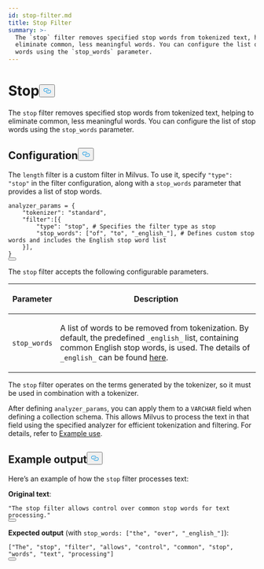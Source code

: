 ```yaml
---
id: stop-filter.md
title: Stop​ Filter
summary: >-
  The `stop` filter removes specified stop words from tokenized text, helping to
  eliminate common, less meaningful words. You can configure the list of stop
  words using the `stop_words` parameter.
---
```

<h1 id="Stop​" class="common-anchor-header">Stop​<button data-href="#Stop​" class="anchor-icon" translate="no">
      <svg translate="no"
        aria-hidden="true"
        focusable="false"
        height="20"
        version="1.1"
        viewBox="0 0 16 16"
        width="16"
      >
        <path
          fill="#0092E4"
          fill-rule="evenodd"
          d="M4 9h1v1H4c-1.5 0-3-1.69-3-3.5S2.55 3 4 3h4c1.45 0 3 1.69 3 3.5 0 1.41-.91 2.72-2 3.25V8.59c.58-.45 1-1.27 1-2.09C10 5.22 8.98 4 8 4H4c-.98 0-2 1.22-2 2.5S3 9 4 9zm9-3h-1v1h1c1 0 2 1.22 2 2.5S13.98 12 13 12H9c-.98 0-2-1.22-2-2.5 0-.83.42-1.64 1-2.09V6.25c-1.09.53-2 1.84-2 3.25C6 11.31 7.55 13 9 13h4c1.45 0 3-1.69 3-3.5S14.5 6 13 6z"
        ></path>
      </svg>
    </button></h1><p>The <code translate="no">stop</code> filter removes specified stop words from tokenized text, helping to eliminate common, less meaningful words. You can configure the list of stop words using the <code translate="no">stop_words</code> parameter.​</p>
<h2 id="Configuration​" class="common-anchor-header">Configuration​<button data-href="#Configuration​" class="anchor-icon" translate="no">
      <svg translate="no"
        aria-hidden="true"
        focusable="false"
        height="20"
        version="1.1"
        viewBox="0 0 16 16"
        width="16"
      >
        <path
          fill="#0092E4"
          fill-rule="evenodd"
          d="M4 9h1v1H4c-1.5 0-3-1.69-3-3.5S2.55 3 4 3h4c1.45 0 3 1.69 3 3.5 0 1.41-.91 2.72-2 3.25V8.59c.58-.45 1-1.27 1-2.09C10 5.22 8.98 4 8 4H4c-.98 0-2 1.22-2 2.5S3 9 4 9zm9-3h-1v1h1c1 0 2 1.22 2 2.5S13.98 12 13 12H9c-.98 0-2-1.22-2-2.5 0-.83.42-1.64 1-2.09V6.25c-1.09.53-2 1.84-2 3.25C6 11.31 7.55 13 9 13h4c1.45 0 3-1.69 3-3.5S14.5 6 13 6z"
        ></path>
      </svg>
    </button></h2><p>The <code translate="no">length</code> filter is a custom filter in Milvus. To use it, specify <code translate="no">&quot;type&quot;: &quot;stop&quot;</code> in the filter configuration, along with a <code translate="no">stop_words</code> parameter that provides a list of stop words.​</p>
<pre><code translate="no" class="language-python">analyzer_params = {​
    <span class="hljs-string">&quot;tokenizer&quot;</span>: <span class="hljs-string">&quot;standard&quot;</span>,​
    <span class="hljs-string">&quot;filter&quot;</span>:[{​
        <span class="hljs-string">&quot;type&quot;</span>: <span class="hljs-string">&quot;stop&quot;</span>, <span class="hljs-comment"># Specifies the filter type as stop​</span>
        <span class="hljs-string">&quot;stop_words&quot;</span>: [<span class="hljs-string">&quot;of&quot;</span>, <span class="hljs-string">&quot;to&quot;</span>, <span class="hljs-string">&quot;_english_&quot;</span>], <span class="hljs-comment"># Defines custom stop words and includes the English stop word list​</span>
    }],​
}​
<button class="copy-code-btn"></button></code></pre>
<p>The <code translate="no">stop</code> filter accepts the following configurable parameters.​</p>
<table data-block-token="RvK3dMx74obnmXxlMe3cz6W1nUf"><thead><tr><th data-block-token="SRJcd5Os3oLiJyxkT6UcDba0nrb" colspan="1" rowspan="1"><p data-block-token="IBSbdC1ByokHmnxDXomccXXJnmh">Parameter​</p>
</th><th data-block-token="V9fZd2VX7oCaeDxy8fKcDnGpnId" colspan="1" rowspan="1"><p data-block-token="FCA5dw1JEoRB2ExZpYwc8O47nld">Description​</p>
</th></tr></thead><tbody><tr><td data-block-token="AO5idkJ6pobnMmxcDBjcw4T1ngh" colspan="1" rowspan="1"><p data-block-token="ZnnGd5pOloVEBkxy0ZNcPmxen2g"><code translate="no">stop_words</code>​</p>
</td><td data-block-token="OaeWdJElZowPJrxzIFccUVoYn22" colspan="1" rowspan="1"><p data-block-token="LWBNdMr8fokmXnxpL5cc9z8Pntd">A list of words to be removed from tokenization. By default, the predefined <code translate="no">_english_</code> list, containing common English stop words, is used. The details of <code translate="no">_english_</code> can be found <a href="https://github.com/milvus-io/milvus/blob/master/internal/core/thirdparty/tantivy/tantivy-binding/src/stop_words.rs">here</a>.​</p>
</td></tr></tbody></table>
<p>The <code translate="no">stop</code> filter operates on the terms generated by the tokenizer, so it must be used in combination with a tokenizer.</p>
<p>After defining <code translate="no">analyzer_params</code>, you can apply them to a <code translate="no">VARCHAR</code> field when defining a collection schema. This allows Milvus to process the text in that field using the specified analyzer for efficient tokenization and filtering. For details, refer to <a href="/docs/ja/analyzer-overview.md#Example-use">Example use</a>.​</p>
<h2 id="Example-output​" class="common-anchor-header">Example output​<button data-href="#Example-output​" class="anchor-icon" translate="no">
      <svg translate="no"
        aria-hidden="true"
        focusable="false"
        height="20"
        version="1.1"
        viewBox="0 0 16 16"
        width="16"
      >
        <path
          fill="#0092E4"
          fill-rule="evenodd"
          d="M4 9h1v1H4c-1.5 0-3-1.69-3-3.5S2.55 3 4 3h4c1.45 0 3 1.69 3 3.5 0 1.41-.91 2.72-2 3.25V8.59c.58-.45 1-1.27 1-2.09C10 5.22 8.98 4 8 4H4c-.98 0-2 1.22-2 2.5S3 9 4 9zm9-3h-1v1h1c1 0 2 1.22 2 2.5S13.98 12 13 12H9c-.98 0-2-1.22-2-2.5 0-.83.42-1.64 1-2.09V6.25c-1.09.53-2 1.84-2 3.25C6 11.31 7.55 13 9 13h4c1.45 0 3-1.69 3-3.5S14.5 6 13 6z"
        ></path>
      </svg>
    </button></h2><p>Here’s an example of how the <code translate="no">stop</code> filter processes text:​</p>
<p><strong>Original text</strong>:​</p>
<pre><code translate="no" class="language-python"><span class="hljs-string">&quot;The stop filter allows control over common stop words for text processing.&quot;</span>​
<button class="copy-code-btn"></button></code></pre>
<p><strong>Expected output</strong> (with <code translate="no">stop_words: [&quot;the&quot;, &quot;over&quot;, &quot;_english_&quot;]</code>):​</p>
<pre><code translate="no" class="language-python">[<span class="hljs-string">&quot;The&quot;</span>, <span class="hljs-string">&quot;stop&quot;</span>, <span class="hljs-string">&quot;filter&quot;</span>, <span class="hljs-string">&quot;allows&quot;</span>, <span class="hljs-string">&quot;control&quot;</span>, <span class="hljs-string">&quot;common&quot;</span>, <span class="hljs-string">&quot;stop&quot;</span>, <span class="hljs-string">&quot;words&quot;</span>, <span class="hljs-string">&quot;text&quot;</span>, <span class="hljs-string">&quot;processing&quot;</span>]​
<button class="copy-code-btn"></button></code></pre>
